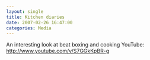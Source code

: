 ```yaml
---
layout: single
title: Kitchen diaries
date: 2007-02-26 16:47:00
categories: Media
---
```

An interesting look at beat boxing and cooking
YouTube: <a href="http://www.youtube.com/v/S7GGkKpBR-g">http://www.youtube.com/v/S7GGkKpBR-g</a>

<object width="425" height="350"><param name="movie" value="http://www.youtube.com/v/S7GGkKpBR-g"></param><param name="wmode" value="transparent"></param><embed src="http://www.youtube.com/v/S7GGkKpBR-g" type="application/x-shockwave-flash" wmode="transparent" width="425" height="350"></embed></object>
